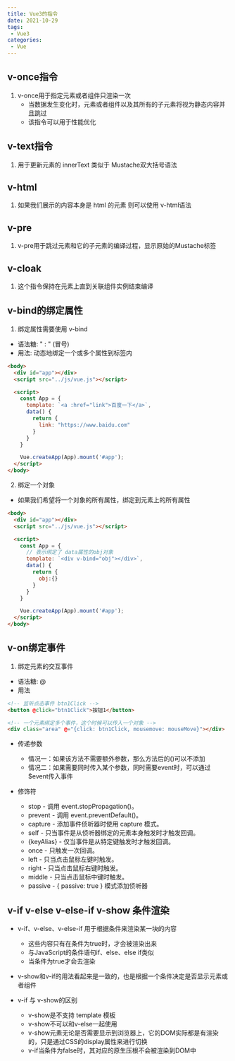 ```yaml
---
title: Vue3的指令
date: 2021-10-29
tags:
 - Vue3
categories: 
 - Vue
---
```


## v-once指令

1. v-once用于指定元素或者组件只渲染一次
    - 当数据发生变化时，元素或者组件以及其所有的子元素将视为静态内容并且跳过
    - 该指令可以用于性能优化

## v-text指令

1. 用于更新元素的 innerText 类似于 Mustache双大括号语法
    
## v-html

1. 如果我们展示的内容本身是 html 的元素 则可以使用 v-html语法

## v-pre

1. v-pre用于跳过元素和它的子元素的编译过程，显示原始的Mustache标签

## v-cloak

1. 这个指令保持在元素上直到关联组件实例结束编译

## v-bind的绑定属性

1. 绑定属性需要使用 v-bind
  - 语法糖:  " : " (冒号)
  - 用法: 动态地绑定一个或多个属性到标签内 

```html
<body>
  <div id="app"></div>
  <script src="../js/vue.js"></script>

  <script>
    const App = {
      template: `<a :href="link">百度一下</a>`,
      data() {
        return {
          link: "https://www.baidu.com"
        }
      }
    }

    Vue.createApp(App).mount('#app');
  </script>
</body>
```

2. 绑定一个对象
  - 如果我们希望将一个对象的所有属性，绑定到元素上的所有属性

```html
<body>
  <div id="app"></div>
  <script src="../js/vue.js"></script>

  <script>
    const App = {
      // 表示绑定了 data属性的obj对象
      template: `<div v-bind="obj"></div>`,
      data() {
        return {
          obj:{}
        }
      }
    }

    Vue.createApp(App).mount('#app');
  </script>
</body>
```

## v-on绑定事件

1. 绑定元素的交互事件
  - 语法糖: @
  - 用法

```html
<!-- 监听点击事件 btn1Click -->
<button @click="btn1Click">按钮1</button>

<!-- 一个元素绑定多个事件，这个时候可以传入一个对象 -->
<div class="area" @="{click: btn1Click, mousemove: mouseMove}"></div>
```

  - 传递参数
    - 情况一：如果该方法不需要额外参数，那么方法后的()可以不添加
    - 情况二：如果需要同时传入某个参数，同时需要event时，可以通过$event传入事件

  - 修饰符
    - stop - 调用 event.stopPropagation()。
    - prevent - 调用 event.preventDefault()。
    - capture - 添加事件侦听器时使用 capture 模式。
    - self - 只当事件是从侦听器绑定的元素本身触发时才触发回调。
    - {keyAlias} - 仅当事件是从特定键触发时才触发回调。
    - once - 只触发一次回调。
    - left - 只当点击鼠标左键时触发。
    - right - 只当点击鼠标右键时触发。
    - middle - 只当点击鼠标中键时触发。
    - passive - { passive: true } 模式添加侦听器

## v-if v-else v-else-if v-show 条件渲染

-  v-if、v-else、v-else-if 用于根据条件来渲染某一块的内容
    - 这些内容只有在条件为true时，才会被渲染出来
    - 与JavaScript的条件语句if、else、else if类似
    - 当条件为true才会去渲染

- v-show和v-if的用法看起来是一致的，也是根据一个条件决定是否显示元素或者组件

- v-if 与 v-show的区别
  - v-show是不支持 template 模板
  - v-show不可以和v-else一起使用
  - v-show元素无论是否需要显示到浏览器上，它的DOM实际都是有渲染的，只是通过CSS的display属性来进行切换
  - v-if当条件为false时，其对应的原生压根不会被渲染到DOM中